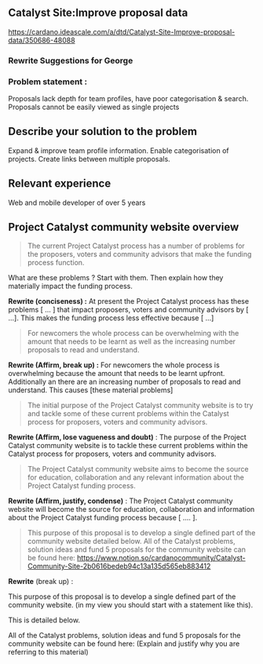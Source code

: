## Catalyst Site:Improve proposal data

https://cardano.ideascale.com/a/dtd/Catalyst-Site-Improve-proposal-data/350686-48088

### Rewrite Suggestions for George

### Problem statement :

Proposals lack depth for team profiles, have poor categorisation & search. 
Proposals cannot be easily viewed as single projects

## Describe your solution to the problem

Expand & improve team profile information.
Enable categorisation of projects.
Create links between multiple proposals.

## Relevant experience

Web and mobile developer of over 5 years

## Project Catalyst community website overview

> The current Project Catalyst process has a number of problems for the proposers, voters and community advisors that make the funding process function. 

What are these problems ? Start with them. Then explain how they materially impact the funding process.

**Rewrite (conciseness) :** At present the Project Catalyst process has these problems [ ... ] that impact proposers, voters and community advisors by [ ...]. 
This makes the funding process less effective because [ ...] 

> For newcomers the whole process can be overwhelming with the amount that needs to be learnt as well as the increasing number proposals to read and understand.

**Rewrite (Affirm, break up) :** For newcomers the whole process is overwhelming because the amount that needs to be learnt upfront. Additionally an there are an increasing number of proposals to read and understand. This causes [these material problems]

> The initial purpose of the Project Catalyst community website is to try and tackle some of these current problems within the Catalyst process for proposers, voters and community advisors. 

**Rewrite (Affirm, lose vagueness and doubt)** : The purpose of the Project Catalyst community website is to tackle these current problems within the Catalyst process for proposers, voters and community advisors. 

> The Project Catalyst community website aims to become the source for education, collaboration and any relevant information about the Project Catalyst funding process.

**Rewrite (Affirm, justify, condense)** : The Project Catalyst community website will become the source for education, collaboration and information about the Project Catalyst funding process because [ .... ].

> This purpose of this proposal is to develop a single defined part of the community website detailed below. All of the Catalyst problems, solution ideas and fund 5 proposals for the community website can be found here: https://www.notion.so/cardanocommunity/Catalyst-Community-Site-2b0616bedeb94c13a135d565eb883412

**Rewrite** (break up) : 

This purpose of this proposal is to develop a single defined part of the community website. (in my view you should start with a statement like this).

This is detailed below. 

All of the Catalyst problems, solution ideas and fund 5 proposals for the community website can be found here: (Explain and justify why you are referring to this material)


